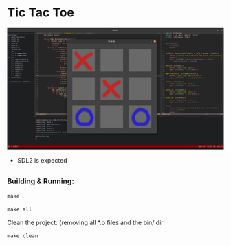 # Tic Tac Toe

![image](res/screenshot.png)

- SDL2 is expected

##

### Building & Running:
```Makefile
make
```
```Makefile
make all
```

Clean the project: (removing all *.o files and the bin/ dir
```Makefile
make clean
```
